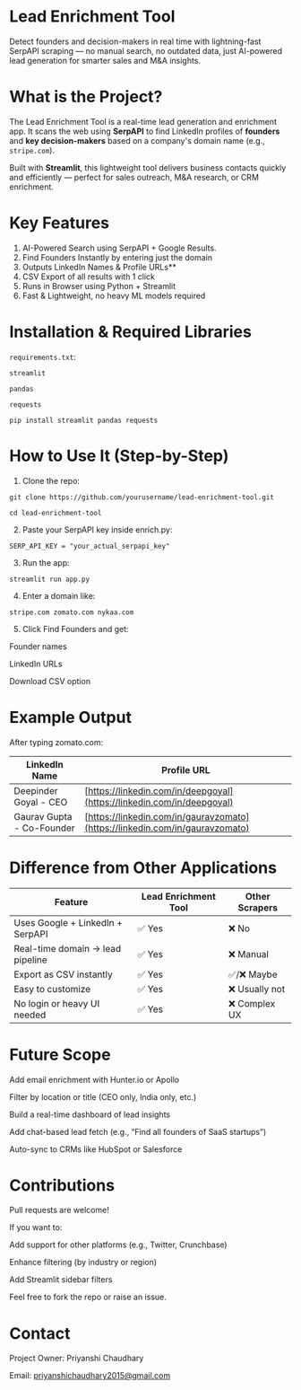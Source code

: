 #  Lead Enrichment Tool

Detect founders and decision-makers in real time with lightning-fast SerpAPI scraping — no manual search, no outdated data, just AI-powered lead generation for smarter sales and M&A insights.

# What is the Project?

The Lead Enrichment Tool is a real-time lead generation and enrichment app. It scans the web using **SerpAPI** to find LinkedIn profiles of **founders** and **key decision-makers** based on a company's domain name (e.g., `stripe.com`).

Built with **Streamlit**, this lightweight tool delivers business contacts quickly and efficiently — perfect for sales outreach, M&A research, or CRM enrichment.


# Key Features

1. AI-Powered Search using SerpAPI + Google Results.
2. Find Founders Instantly by entering just the domain
3. Outputs LinkedIn Names & Profile URLs**
4. CSV Export of all results with 1 click
5. Runs in Browser using Python + Streamlit
6. Fast & Lightweight, no heavy ML models required

# Installation & Required Libraries

`requirements.txt`:

`streamlit`

`pandas`

`requests`

`pip install streamlit pandas requests`

# How to Use It (Step-by-Step)

1. Clone the repo:

`git clone https://github.com/yourusername/lead-enrichment-tool.git`

`cd lead-enrichment-tool`

2. Paste your SerpAPI key inside enrich.py:

`SERP_API_KEY = "your_actual_serpapi_key"`

3. Run the app:

`streamlit run app.py`

4. Enter a domain like:

`stripe.com
zomato.com
nykaa.com`

5. Click Find Founders and get:

Founder names

LinkedIn URLs

Download CSV option

# Example Output

After typing zomato.com:

| LinkedIn Name             | Profile URL                                                                  |
| ------------------------- | ---------------------------------------------------------------------------- |
| Deepinder Goyal - CEO     | [https://linkedin.com/in/deepgoyal](https://linkedin.com/in/deepgoyal)       |
| Gaurav Gupta - Co-Founder | [https://linkedin.com/in/gauravzomato](https://linkedin.com/in/gauravzomato) |

# Difference from Other Applications

| Feature                          | Lead Enrichment Tool | Other Scrapers |
| -------------------------------- | -------------------- | -------------- |
| Uses Google + LinkedIn + SerpAPI | ✅ Yes                | ❌ No           |
| Real-time domain → lead pipeline | ✅ Yes                | ❌ Manual       |
| Export as CSV instantly          | ✅ Yes                | ✅/❌ Maybe      |
| Easy to customize                | ✅ Yes                | ❌ Usually not  |
| No login or heavy UI needed      | ✅ Yes                | ❌ Complex UX   |

# Future Scope

Add email enrichment with Hunter.io or Apollo

Filter by location or title (CEO only, India only, etc.)

Build a real-time dashboard of lead insights

Add chat-based lead fetch (e.g., “Find all founders of SaaS startups”)

Auto-sync to CRMs like HubSpot or Salesforce

# Contributions

Pull requests are welcome!

If you want to:

Add support for other platforms (e.g., Twitter, Crunchbase)

Enhance filtering (by industry or region)

Add Streamlit sidebar filters

Feel free to fork the repo or raise an issue.

# Contact

Project Owner: Priyanshi Chaudhary

Email: priyanshichaudhary2015@gmail.com
